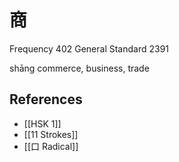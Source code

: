 # 商
Frequency 402
General Standard 2391

shāng
commerce, business, trade

## References
- [[HSK 1]]
- [[11 Strokes]]
- [[口 Radical]]